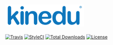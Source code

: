 # ![Kinedu](https://raw.githubusercontent.com/Kinedu/cfdi-pac/gh-pages/assets/img/logo.png)

[![Travis](https://img.shields.io/travis/Kinedu/cfdi-pac.svg?style=flat-square)](https://travis-ci.org/Kinedu/cfdi-pac)
[![StyleCI](https://styleci.io/repos/121293481/shield?branch=master)](https://styleci.io/repos/121293481)
[![Total Downloads](https://poser.pugx.org/kinedu/cfdi-pac/downloads?format=flat-square)](https://packagist.org/packages/kinedu/cfdi-pac)
[![License](https://img.shields.io/github/license/kinedu/cfdi-pac.svg?style=flat-square)](https://packagist.org/packages/kinedu/cfdi-pac)
